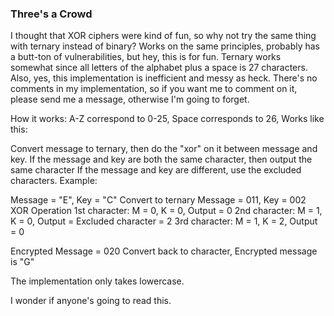 ### Three's a Crowd
I thought that XOR ciphers were kind of fun, so why not try the same thing with ternary instead of binary?
Works on the same principles, probably has a butt-ton of vulnerabilities, but hey, this is for fun. Ternary works somewhat since all letters of the alphabet plus a space is 27 characters. Also, yes, this implementation is inefficient and messy as heck. There's no comments in my implementation, so if you want me to comment on it, please send me a message, otherwise I'm going to forget.

How it works:
A-Z correspond to 0-25,
Space corresponds to 26,
Works like this:

Convert message to ternary, then do the "xor" on it between message and key.
If the message and key are both the same character, then output the same character
If the message and key are different, use the excluded characters.
Example:

Message = "E", Key = "C"
Convert to ternary
Message = 011, Key = 002
XOR Operation
1st character: M = 0, K = 0, Output = 0
2nd character: M = 1, K = 0, Output = Excluded character = 2
3rd character: M = 1, K = 2, Output = 0

Encrypted Message = 020
Convert back to character,
Encrypted message is "G"

The implementation only takes lowercase. 

I wonder if anyone's going to read this.